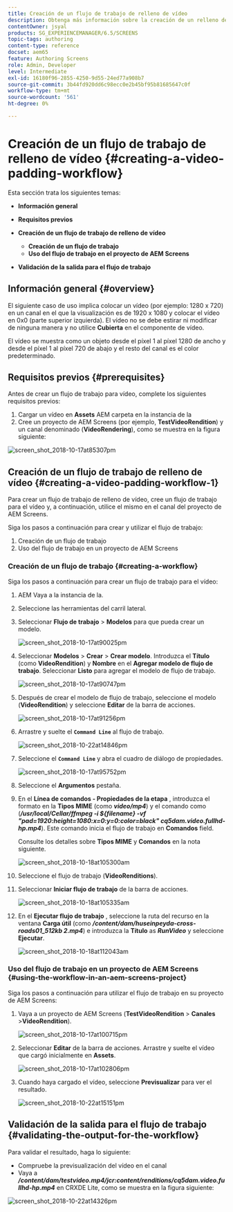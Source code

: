 ```yaml
---
title: Creación de un flujo de trabajo de relleno de vídeo
description: Obtenga más información sobre la creación de un relleno de vídeo en el flujo de trabajo para sus recursos.
contentOwner: jsyal
products: SG_EXPERIENCEMANAGER/6.5/SCREENS
topic-tags: authoring
content-type: reference
docset: aem65
feature: Authoring Screens
role: Admin, Developer
level: Intermediate
exl-id: 16180f96-2855-4250-9d55-24ed77a908b7
source-git-commit: 3b44fd920dd6c98ecc0e2b45bf95b81685647c0f
workflow-type: tm+mt
source-wordcount: '561'
ht-degree: 0%

---
```


# Creación de un flujo de trabajo de relleno de vídeo {#creating-a-video-padding-workflow}

Esta sección trata los siguientes temas:

* **Información general**
* **Requisitos previos**
* **Creación de un flujo de trabajo de relleno de vídeo**
   * **Creación de un flujo de trabajo**
   * **Uso del flujo de trabajo en el proyecto de AEM Screens**

* **Validación de la salida para el flujo de trabajo**

## Información general {#overview}

El siguiente caso de uso implica colocar un vídeo (por ejemplo: 1280 x 720) en un canal en el que la visualización es de 1920 x 1080 y colocar el vídeo en 0x0 (parte superior izquierda). El vídeo no se debe estirar ni modificar de ninguna manera y no utilice **Cubierta** en el componente de vídeo.

El vídeo se muestra como un objeto desde el píxel 1 al píxel 1280 de ancho y desde el píxel 1 al píxel 720 de abajo y el resto del canal es el color predeterminado.

## Requisitos previos {#prerequisites}

Antes de crear un flujo de trabajo para vídeo, complete los siguientes requisitos previos:

1. Cargar un vídeo en **Assets** AEM carpeta en la instancia de la
1. Cree un proyecto de AEM Screens (por ejemplo, **TestVideoRendition**) y un canal denominado (**VideoRendering**), como se muestra en la figura siguiente:

![screen_shot_2018-10-17at85307pm](assets/screen_shot_2018-10-17at85307pm.png)

## Creación de un flujo de trabajo de relleno de vídeo {#creating-a-video-padding-workflow-1}

Para crear un flujo de trabajo de relleno de vídeo, cree un flujo de trabajo para el vídeo y, a continuación, utilice el mismo en el canal del proyecto de AEM Screens.

Siga los pasos a continuación para crear y utilizar el flujo de trabajo:

1. Creación de un flujo de trabajo
1. Uso del flujo de trabajo en un proyecto de AEM Screens

### Creación de un flujo de trabajo {#creating-a-workflow}

Siga los pasos a continuación para crear un flujo de trabajo para el vídeo:

1. AEM Vaya a la instancia de la.
1. Seleccione las herramientas del carril lateral.
1. Seleccionar **Flujo de trabajo** > **Modelos** para que pueda crear un modelo.

   ![screen_shot_2018-10-17at90025pm](assets/screen_shot_2018-10-17at90025pm.png)

1. Seleccionar **Modelos** > **Crear** > **Crear modelo**. Introduzca el **Título** (como **VideoRendition**) y **Nombre** en el **Agregar modelo de flujo de trabajo**. Seleccionar **Listo** para agregar el modelo de flujo de trabajo.

   ![screen_shot_2018-10-17at90747pm](assets/screen_shot_2018-10-17at90747pm.png)

1. Después de crear el modelo de flujo de trabajo, seleccione el modelo (**VideoRendition**) y seleccione **Editar** de la barra de acciones.

   ![screen_shot_2018-10-17at91256pm](assets/screen_shot_2018-10-17at91256pm.png)

1. Arrastre y suelte el **`Command Line`** al flujo de trabajo.

   ![screen_shot_2018-10-22at14846pm](assets/screen_shot_2018-10-22at14846pm.png)

1. Seleccione el **`Command Line`** y abra el cuadro de diálogo de propiedades.

   ![screen_shot_2018-10-17at95752pm](assets/screen_shot_2018-10-17at95752pm.png)

1. Seleccione el **Argumentos** pestaña.
1. En el **Línea de comandos - Propiedades de la etapa** , introduzca el formato en la **Tipos MIME** (como ***video/mp4***) y el comando como (***/usr/local/Cellar/ffmpeg -i ${filename} -vf &quot;pad=1920:height=1080:x=0:y=0:color=black&quot; cq5dam.video.fullhd-hp.mp4***). Este comando inicia el flujo de trabajo en **Comandos** field.

   Consulte los detalles sobre **Tipos MIME** y **Comandos** en la nota siguiente.

   ![screen_shot_2018-10-18at105300am](assets/screen_shot_2018-10-18at105300am.png)

1. Seleccione el flujo de trabajo (**VideoRenditions**).
1. Seleccionar **Iniciar flujo de trabajo** de la barra de acciones.

   ![screen_shot_2018-10-18at105335am](assets/screen_shot_2018-10-18at105335am.png)

1. En el **Ejecutar flujo de trabajo** , seleccione la ruta del recurso en la ventana **Carga útil** (como ***/content/dam/huseinpeyda-cross-roads01_512kb 2.mp4***) e introduzca la **Título** as ***RunVideo*** y seleccione **Ejecutar**.

   ![screen_shot_2018-10-18at112043am](assets/screen_shot_2018-10-18at112043am.png)

### Uso del flujo de trabajo en un proyecto de AEM Screens {#using-the-workflow-in-an-aem-screens-project}

Siga los pasos a continuación para utilizar el flujo de trabajo en su proyecto de AEM Screens:

1. Vaya a un proyecto de AEM Screens (**TestVideoRendition** > **Canales** >**VideoRendition**).

   ![screen_shot_2018-10-17at100715pm](assets/screen_shot_2018-10-17at100715pm.png)

1. Seleccionar **Editar** de la barra de acciones. Arrastre y suelte el vídeo que cargó inicialmente en **Assets**.

   ![screen_shot_2018-10-17at102806pm](assets/screen_shot_2018-10-17at102806pm.png)

1. Cuando haya cargado el vídeo, seleccione **Previsualizar** para ver el resultado.

   ![screen_shot_2018-10-22at15151pm](assets/screen_shot_2018-10-22at15151pm.png)

## Validación de la salida para el flujo de trabajo {#validating-the-output-for-the-workflow}

Para validar el resultado, haga lo siguiente:

* Compruebe la previsualización del vídeo en el canal
* Vaya a ***/content/dam/testvideo.mp4/jcr:content/renditions/cq5dam.video.fullhd-hp.mp4*** en CRXDE Lite, como se muestra en la figura siguiente:

![screen_shot_2018-10-22at14326pm](assets/screen_shot_2018-10-22at14326pm.png)
